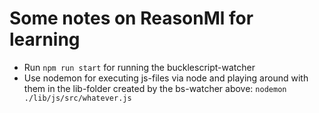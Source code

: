 # Some notes on ReasonMl for learning
- Run `npm run start` for running the bucklescript-watcher
- Use nodemon for executing js-files via node and playing around with them in the lib-folder created by the bs-watcher above: `nodemon ./lib/js/src/whatever.js`